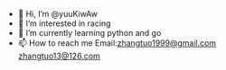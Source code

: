 - 👋 Hi, I’m @yuuKiwAw
- 👀 I’m interested in racing
- 🌱 I’m currently learning python and go
- 📫 How to reach me Email:zhangtuo1999@gmail.com    zhangtuo13@126.com

<!---
yuuKiwAw/yuuKiwAw is a ✨ special ✨ repository because its `README.md` (this file) appears on your GitHub profile.
You can click the Preview link to take a look at your changes.
--->
